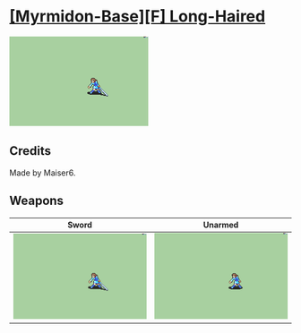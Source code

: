 # [\[Myrmidon-Base\]\[F\] Long-Haired](../%5BMyrmidon-Base%5D%5BF%5D%20Long-Haired)

<img src="./1.%20Sword/Sword_000.png" alt="[Myrmidon-Base][F] Long-Haired standing" />

## Credits

Made by Maiser6.

## Weapons


|Sword |Unarmed |
|  :---: | :---: |
| <img alt="Sword animation" src="./1.%20Sword/Sword.gif" /> | <img alt="Unarmed animation" src="./8.%20Unarmed/Unarmed.gif" /> |
